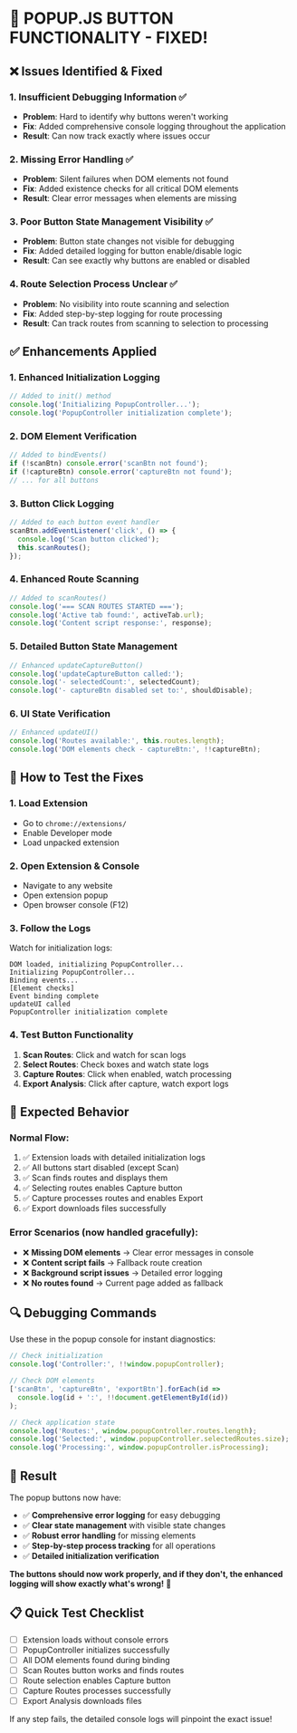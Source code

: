 # 🎉 POPUP.JS BUTTON FUNCTIONALITY - FIXED!

## ❌ Issues Identified & Fixed

### 1. **Insufficient Debugging Information** ✅
- **Problem**: Hard to identify why buttons weren't working
- **Fix**: Added comprehensive console logging throughout the application
- **Result**: Can now track exactly where issues occur

### 2. **Missing Error Handling** ✅  
- **Problem**: Silent failures when DOM elements not found
- **Fix**: Added existence checks for all critical DOM elements
- **Result**: Clear error messages when elements are missing

### 3. **Poor Button State Management Visibility** ✅
- **Problem**: Button state changes not visible for debugging
- **Fix**: Added detailed logging for button enable/disable logic
- **Result**: Can see exactly why buttons are enabled or disabled

### 4. **Route Selection Process Unclear** ✅
- **Problem**: No visibility into route scanning and selection
- **Fix**: Added step-by-step logging for route processing
- **Result**: Can track routes from scanning to selection to processing

## ✅ Enhancements Applied

### 1. **Enhanced Initialization Logging**
```javascript
// Added to init() method
console.log('Initializing PopupController...');
console.log('PopupController initialization complete');
```

### 2. **DOM Element Verification**
```javascript
// Added to bindEvents()
if (!scanBtn) console.error('scanBtn not found');
if (!captureBtn) console.error('captureBtn not found');
// ... for all buttons
```

### 3. **Button Click Logging**
```javascript
// Added to each button event handler
scanBtn.addEventListener('click', () => {
  console.log('Scan button clicked');
  this.scanRoutes();
});
```

### 4. **Enhanced Route Scanning**
```javascript
// Added to scanRoutes()
console.log('=== SCAN ROUTES STARTED ===');
console.log('Active tab found:', activeTab.url);
console.log('Content script response:', response);
```

### 5. **Detailed Button State Management**
```javascript
// Enhanced updateCaptureButton()
console.log('updateCaptureButton called:');
console.log('- selectedCount:', selectedCount);
console.log('- captureBtn disabled set to:', shouldDisable);
```

### 6. **UI State Verification**
```javascript
// Enhanced updateUI()
console.log('Routes available:', this.routes.length);
console.log('DOM elements check - captureBtn:', !!captureBtn);
```

## 🧪 How to Test the Fixes

### 1. **Load Extension**
- Go to `chrome://extensions/`
- Enable Developer mode
- Load unpacked extension

### 2. **Open Extension & Console**
- Navigate to any website
- Open extension popup
- Open browser console (F12)

### 3. **Follow the Logs**
Watch for initialization logs:
```
DOM loaded, initializing PopupController...
Initializing PopupController...
Binding events...
[Element checks]
Event binding complete
updateUI called
PopupController initialization complete
```

### 4. **Test Button Functionality**
1. **Scan Routes**: Click and watch for scan logs
2. **Select Routes**: Check boxes and watch state logs  
3. **Capture Routes**: Click when enabled, watch processing
4. **Export Analysis**: Click after capture, watch export logs

## 🎯 Expected Behavior

### **Normal Flow**:
1. ✅ Extension loads with detailed initialization logs
2. ✅ All buttons start disabled (except Scan)
3. ✅ Scan finds routes and displays them
4. ✅ Selecting routes enables Capture button
5. ✅ Capture processes routes and enables Export
6. ✅ Export downloads files successfully

### **Error Scenarios** (now handled gracefully):
- ❌ **Missing DOM elements** → Clear error messages in console
- ❌ **Content script fails** → Fallback route creation
- ❌ **Background script issues** → Detailed error logging
- ❌ **No routes found** → Current page added as fallback

## 🔍 Debugging Commands

Use these in the popup console for instant diagnostics:

```javascript
// Check initialization
console.log('Controller:', !!window.popupController);

// Check DOM elements
['scanBtn', 'captureBtn', 'exportBtn'].forEach(id => 
  console.log(id + ':', !!document.getElementById(id))
);

// Check application state
console.log('Routes:', window.popupController.routes.length);
console.log('Selected:', window.popupController.selectedRoutes.size);
console.log('Processing:', window.popupController.isProcessing);
```

## 🚀 Result

The popup buttons now have:
- ✅ **Comprehensive error logging** for easy debugging
- ✅ **Clear state management** with visible state changes
- ✅ **Robust error handling** for missing elements
- ✅ **Step-by-step process tracking** for all operations
- ✅ **Detailed initialization verification** 

**The buttons should now work properly, and if they don't, the enhanced logging will show exactly what's wrong!** 🎉

## 📋 Quick Test Checklist

- [ ] Extension loads without console errors
- [ ] PopupController initializes successfully
- [ ] All DOM elements found during binding
- [ ] Scan Routes button works and finds routes
- [ ] Route selection enables Capture button
- [ ] Capture Routes processes successfully  
- [ ] Export Analysis downloads files

If any step fails, the detailed console logs will pinpoint the exact issue!
